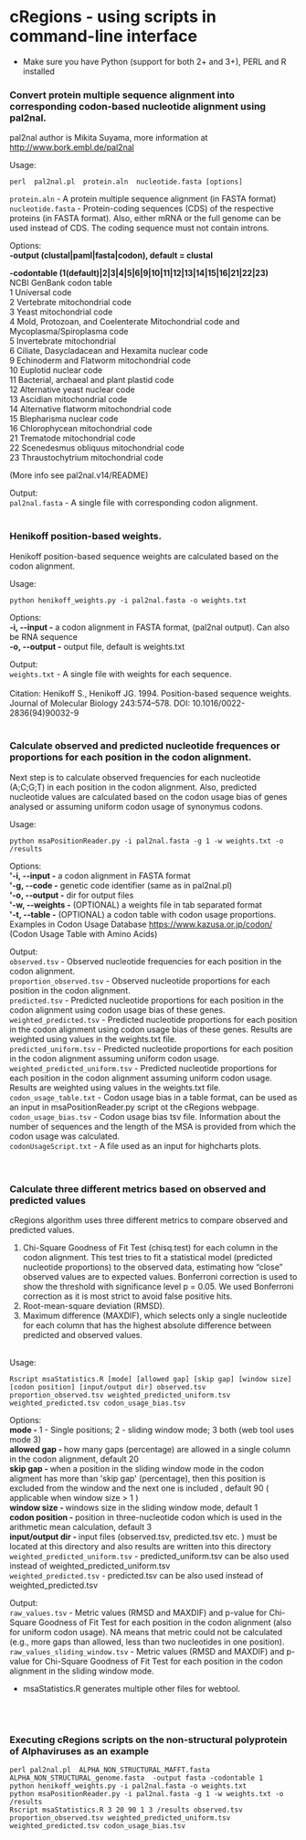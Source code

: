 # cRegions - using scripts in command-line interface

* Make sure you have Python (support for both 2+ and 3+), PERL and R installed

### Convert protein multiple sequence alignment into corresponding codon-based nucleotide alignment using pal2nal.
pal2nal author is Mikita Suyama, more information at http://www.bork.embl.de/pal2nal

Usage: <br>
```
perl  pal2nal.pl  protein.aln  nucleotide.fasta [options]
```

<code>protein.aln</code> - A protein multiple sequence alignment (in FASTA format)<br>
<code>nucleotide.fasta</code> -  Protein-coding sequences (CDS) of the respective proteins (in FASTA format). Also, either mRNA or the full genome can be used instead of CDS. The coding sequence must not contain introns. <br>

Options:<br>
<b>-output (clustal|paml|fasta|codon), default = clustal</b>

<b>-codontable (1(default)|2|3|4|5|6|9|10|11|12|13|14|15|16|21|22|23)</b><br>
    NCBI GenBank codon table<br>
    1  Universal code<br>
    2  Vertebrate mitochondrial code<br>
    3  Yeast mitochondrial code<br>
    4  Mold, Protozoan, and Coelenterate Mitochondrial code and Mycoplasma/Spiroplasma code<br>
    5  Invertebrate mitochondrial<br>
    6  Ciliate, Dasycladacean and Hexamita nuclear code<br>
    9  Echinoderm and Flatworm mitochondrial code<br>
    10  Euplotid nuclear code<br>
    11  Bacterial, archaeal and plant plastid code<br>
    12  Alternative yeast nuclear code<br>
    13  Ascidian mitochondrial code<br>
    14  Alternative flatworm mitochondrial code<br>
    15  Blepharisma nuclear code<br>
    16  Chlorophycean mitochondrial code<br>
    21  Trematode mitochondrial code<br>
    22  Scenedesmus obliquus mitochondrial code<br>
    23  Thraustochytrium mitochondrial code<br>

  (More info see pal2nal.v14/README)<br>

Output:<br>
<code>pal2nal.fasta</code> - A single file with corresponding codon alignment.
<br>
<br>



### Henikoff position-based weights.
Henikoff position-based sequence weights are calculated based on the codon alignment.

Usage: <br>
```
python henikoff_weights.py -i pal2nal.fasta -o weights.txt
```

Options:<br>
<b>-i, --input -</b> a codon alignment in FASTA format, (pal2nal output). Can also be RNA sequence<br>
<b>-o, --output -</b> output file, default is weights.txt

Output:<br>
<code>weights.txt</code> - A single file with weights for each sequence.
<br>
<br>
Citation: Henikoff S., Henikoff JG. 1994. Position-based sequence weights. Journal of Molecular Biology 243:574–578. DOI: 10.1016/0022-2836(94)90032-9
<br>
<br>



### Calculate observed and predicted nucleotide frequences or proportions for each position in the codon alignment.

Next step is to calculate observed frequencies for each nucleotide (A;C;G;T) in each position in the codon alignment. Also, predicted nucleotide values are calculated based on the codon usage bias of genes analysed or assuming uniform codon usage of synonymus codons.

Usage: <br>
```
python msaPositionReader.py -i pal2nal.fasta -g 1 -w weights.txt -o /results 
```

Options:<br>
<b>'-i, --input -</b> a codon alignment in FASTA format<br>
<b>'-g, --code -</b> genetic code identifier (same as in pal2nal.pl)<br>
<b>'-o, --output -</b> dir for output files<br>
<b>'-w, --weights -</b> (OPTIONAL) a weights file in tab separated format<br>
<b>'-t, --table -</b> (OPTIONAL) a codon table with codon usage proportions. Examples in Codon Usage Database https://www.kazusa.or.jp/codon/ (Codon Usage Table with Amino Acids)<br>



Output:<br>
<code>observed.tsv</code> - Observed nucleotide frequencies for each position in the codon alignment.<br>
<code>proportion_observed.tsv</code> - Observed nucleotide proportions for each position in the codon alignment.<br>
<code>predicted.tsv</code> - Predicted nucleotide proportions for each position in the codon alignment using codon usage bias of these genes.<br>
<code>weighted_predicted.tsv</code> - Predicted nucleotide proportions for each position in the codon alignment using codon usage bias of these genes. Results are weighted using values in the weights.txt file.<br>
<code>predicted_uniform.tsv</code> - Predicted nucleotide proportions for each position in the codon alignment assuming uniform codon usage.<br>
<code>weighted_predicted_uniform.tsv</code> - Predicted nucleotide proportions for each position in the codon alignment assuming uniform codon usage. Results are weighted using values in the weights.txt file.<br>
<code>codon_usage_table.txt</code> - Codon usage bias in a table format, can be used as an input in msaPositionReader.py script ot the cRegions webpage.<br>
<code>codon_usage_bias.tsv</code> -  Codon usage bias tsv file. Information about the number of sequences and the length of the MSA is provided from which the codon usage was calculated.<br>
<code>codonUsageScript.txt</code> - A file used as an input for highcharts plots.<br>
<br>
<br>


### Calculate three different metrics based on observed and predicted values

cRegions algorithm uses three different metrics to compare observed and predicted values.<br>
1)  Chi-Square Goodness of Fit Test (chisq.test) for each column in the codon alignment. This test tries to fit a statistical model (predicted nucleotide proportions) to the observed data, estimating how “close” observed values are to expected values. Bonferroni correction is used to show the threshold with significance level p = 0.05. We used Bonferroni correction as it is most strict to avoid false positive hits.
2) Root-mean-square deviation (RMSD). <br>
3) Maximum difference (MAXDIF), which selects only a single nucleotide for each column that has the highest absolute difference between predicted and observed values. <br><br>


Usage: <br>
```
Rscript msaStatistics.R [mode] [allowed gap] [skip gap] [window size] [codon position] [input/output dir] observed.tsv proportion_observed.tsv weighted_predicted_uniform.tsv weighted_predicted.tsv codon_usage_bias.tsv
```
Options:<br>
<b>mode - </b> 1 - Single positions; 2 - sliding window mode; 3 both (web tool uses mode 3)<br>
<b>allowed gap - </b> how many gaps (percentage) are allowed in a single column in the codon alignment, default 20 <br>
<b>skip gap - </b> when a position in the sliding window mode in the codon aligment has more than 'skip gap' (percentage), then this position is excluded from the window and the next one is included , default 90 ( applicable when window size > 1 ) <br>
<b>window size - </b> windows size in the sliding window mode, default 1<br>
<b>codon position - </b> position in three-nucleotide codon which is used in the arithmetic mean calculation, default 3<br>
<b>input/output dir - </b> input files (observed.tsv, predicted.tsv etc. ) must be located at this directory and also results are written into this directory <br>
<code>weighted_predicted_uniform.tsv</code> - predicted_uniform.tsv can be also used instead of weighted_predicted_uniform.tsv<br>
<code>weighted_predicted.tsv</code> - predicted.tsv can be also used instead of weighted_predicted.tsv <br>


Output:<br>
<code>raw_values.tsv</code> - Metric values (RMSD and MAXDIF) and p-value for Chi-Square Goodness of Fit Test for each position in the codon alignment (also for uniform codon usage). NA means that metric could not be calculated (e.g., more gaps than allowed, less than two nucleotides in one position). <br>
<code>raw_values_sliding_window.tsv</code> - Metric values (RMSD and MAXDIF) and p-value for Chi-Square Goodness of Fit Test for each position in the codon alignment in the sliding window mode. <br>

* msaStatistics.R generates multiple other files for webtool.

<br>
<br>

### Executing cRegions scripts on the non-structural polyprotein of Alphaviruses as an example

```
perl pal2nal.pl  ALPHA_NON_STRUCTURAL_MAFFT.fasta  ALPHA_NON_STRUCTURAL_genome.fasta  -output fasta -codontable 1
python henikoff_weights.py -i pal2nal.fasta -o weights.txt
python msaPositionReader.py -i pal2nal.fasta -g 1 -w weights.txt -o /results
Rscript msaStatistics.R 3 20 90 1 3 /results observed.tsv proportion_observed.tsv weighted_predicted_uniform.tsv weighted_predicted.tsv codon_usage_bias.tsv
```